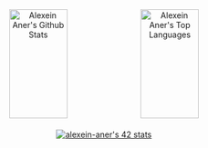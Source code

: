 <div align="center">
	<a width="100%"> 
	<a href="https://github.com/alexein-aner"><img alt="Alexein Aner's Github Stats" src="https://denvercoder1-github-readme-stats.vercel.app/api?username=alexein-aner&show_icons=true&include_all_commits=true&theme=react&bg_color=0D1117&title_color=fff&icon_color=79ff97&hide_border=true" height="192" width="45%"/></a>
	<a href="https://github.com/alexein-aner"><img alt="Alexein Aner's Top Languages" src="https://denvercoder1-github-readme-stats.vercel.app/api/top-langs/?username=alexein-aner&langs_count=8&layout=compact&theme=react&bg_color=0D1117&title_color=fff&icon_color=79ff97&hide_border=true&hide_progress=true" height="192px" width="45%"/></a>
	</a>
</div>

<br>
<div align=center>
	<a href="https://github.com/oakoudad/badge42"><img src="https://badge.mediaplus.ma/darkblue/alexein-aner?1337Badge=off&UM6P=off" alt="alexein-aner's 42 stats" /></a>
</div>
<!-- <div align="center">
	<a href="https://platzi.com/p/LMNTdev/">
		<img src="https://github-profile-summary-cards.vercel.app/api/cards/profile-details?username=alexein-aner&bg_color=0D1117&theme=dark" alt="Stats badge"/>
	</a>
</div> -->
